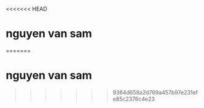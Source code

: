 <<<<<<< HEAD
# nguyen van sam
=======
# nguyen van sam 

>>>>>>> 9364d658a2d769a457b97e231efe85c2376c4e23
